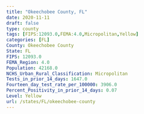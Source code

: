 ```yaml
---
title: "Okeechobee County, FL"
date: 2020-11-11
draft: false
type: county
tags: [FIPS:12093.0,FEMA:4.0,Micropolitan,Yellow]
categories: [FL]
County: Okeechobee County
State: FL
FIPS: 12093.0
FEMA_Region: 4.0
Population: 42168.0
NCHS_Urban_Rural_Classification: Micropolitan
Tests_in_prior_14_days: 1647.0
Fourteen_day_test_rate_per_100000: 3906.0
Percent_Positivity_in_prior_14_days: 0.07
Level: Yellow
url: /states/FL/okeechobee-county
---
```



